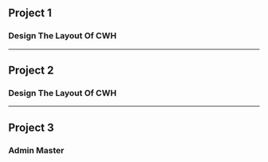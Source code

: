 <h2>Project 1</h2> <h3>Design The Layout Of CWH</h3>
<HR>
<h2>Project 2</h2> <h3>Design The Layout Of CWH</h3>
<hr>
<h2>Project 3</h2> <h3>Admin Master</h3>
